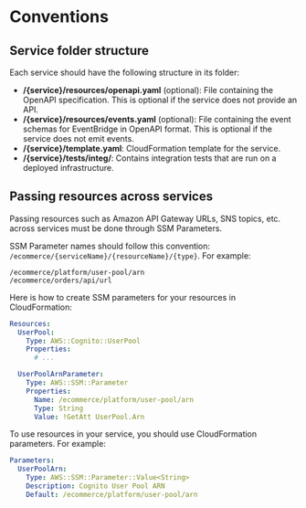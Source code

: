 Conventions
===========

## Service folder structure

Each service should have the following structure in its folder:

* __/{service}/resources/openapi.yaml__ (optional): File containing the OpenAPI specification. This is optional if the service does not provide an API.
* __/{service}/resources/events.yaml__ (optional): File containing the event schemas for EventBridge in OpenAPI format. This is optional if the service does not emit events.
* __/{service}/template.yaml__: CloudFormation template for the service.
* __/{service}/tests/integ/__: Contains integration tests that are run on a deployed infrastructure.

## Passing resources across services

Passing resources such as Amazon API Gateway URLs, SNS topics, etc. across services must be done through SSM Parameters.

SSM Parameter names should follow this convention: `/ecommerce/{serviceName}/{resourceName}/{type}`. For example:

```
/ecommerce/platform/user-pool/arn
/ecommerce/orders/api/url
```

Here is how to create SSM parameters for your resources in CloudFormation:

```yaml
Resources:
  UserPool:
    Type: AWS::Cognito::UserPool
    Properties:
      # ...

  UserPoolArnParameter:
    Type: AWS::SSM::Parameter
    Properties:
      Name: /ecommerce/platform/user-pool/arn
      Type: String
      Value: !GetAtt UserPool.Arn
```

To use resources in your service, you should use CloudFormation parameters. For example:

```yaml
Parameters:
  UserPoolArn:
    Type: AWS::SSM::Parameter::Value<String>
    Description: Cognito User Pool ARN
    Default: /ecommerce/platform/user-pool/arn
```
